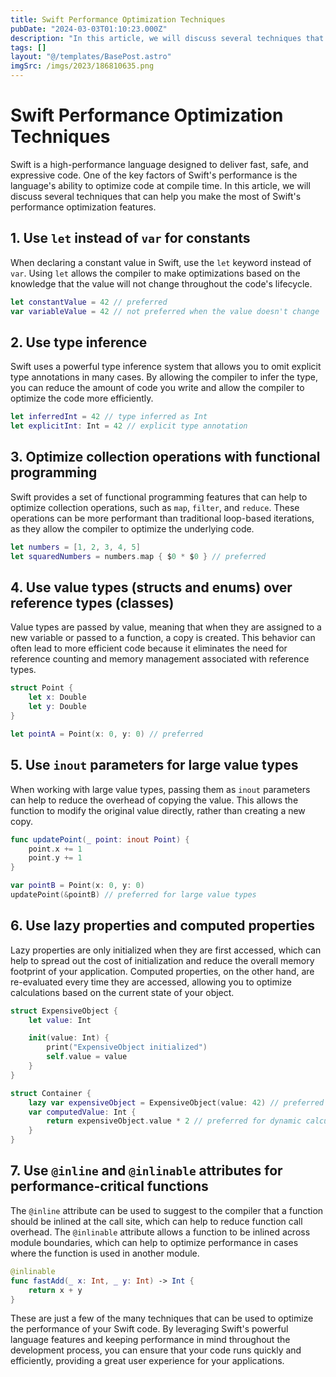 ```yaml
---
title: Swift Performance Optimization Techniques
pubDate: "2024-03-03T01:10:23.000Z"
description: "In this article, we will discuss several techniques that can help you make the most of Swift's performance optimization features"
tags: []
layout: "@/templates/BasePost.astro"
imgSrc: /imgs/2023/186810635.png
---
```

# Swift Performance Optimization Techniques

Swift is a high-performance language designed to deliver fast, safe, and expressive code. One of the key factors of Swift's performance is the language's ability to optimize code at compile time. In this article, we will discuss several techniques that can help you make the most of Swift's performance optimization features.

## 1. Use `let` instead of `var` for constants

When declaring a constant value in Swift, use the `let` keyword instead of `var`. Using `let` allows the compiler to make optimizations based on the knowledge that the value will not change throughout the code's lifecycle.

```swift
let constantValue = 42 // preferred
var variableValue = 42 // not preferred when the value doesn't change
```

## 2. Use type inference

Swift uses a powerful type inference system that allows you to omit explicit type annotations in many cases. By allowing the compiler to infer the type, you can reduce the amount of code you write and allow the compiler to optimize the code more efficiently.

```swift
let inferredInt = 42 // type inferred as Int
let explicitInt: Int = 42 // explicit type annotation
```

## 3. Optimize collection operations with functional programming

Swift provides a set of functional programming features that can help to optimize collection operations, such as `map`, `filter`, and `reduce`. These operations can be more performant than traditional loop-based iterations, as they allow the compiler to optimize the underlying code.

```swift
let numbers = [1, 2, 3, 4, 5]
let squaredNumbers = numbers.map { $0 * $0 } // preferred
```

## 4. Use value types (structs and enums) over reference types (classes)

Value types are passed by value, meaning that when they are assigned to a new variable or passed to a function, a copy is created. This behavior can often lead to more efficient code because it eliminates the need for reference counting and memory management associated with reference types.

```swift
struct Point {
    let x: Double
    let y: Double
}

let pointA = Point(x: 0, y: 0) // preferred
```

## 5. Use `inout` parameters for large value types

When working with large value types, passing them as `inout` parameters can help to reduce the overhead of copying the value. This allows the function to modify the original value directly, rather than creating a new copy.

```swift
func updatePoint(_ point: inout Point) {
    point.x += 1
    point.y += 1
}

var pointB = Point(x: 0, y: 0)
updatePoint(&pointB) // preferred for large value types
```

## 6. Use lazy properties and computed properties

Lazy properties are only initialized when they are first accessed, which can help to spread out the cost of initialization and reduce the overall memory footprint of your application. Computed properties, on the other hand, are re-evaluated every time they are accessed, allowing you to optimize calculations based on the current state of your object.

```swift
struct ExpensiveObject {
    let value: Int

    init(value: Int) {
        print("ExpensiveObject initialized")
        self.value = value
    }
}

struct Container {
    lazy var expensiveObject = ExpensiveObject(value: 42) // preferred for expensive initialization
    var computedValue: Int {
        return expensiveObject.value * 2 // preferred for dynamic calculations
    }
}
```

## 7. Use `@inline` and `@inlinable` attributes for performance-critical functions

The `@inline` attribute can be used to suggest to the compiler that a function should be inlined at the call site, which can help to reduce function call overhead. The `@inlinable` attribute allows a function to be inlined across module boundaries, which can help to optimize performance in cases where the function is used in another module.

```swift
@inlinable
func fastAdd(_ x: Int, _ y: Int) -> Int {
    return x + y
}
```

These are just a few of the many techniques that can be used to optimize the performance of your Swift code. By leveraging Swift's powerful language features and keeping performance in mind throughout the development process, you can ensure that your code runs quickly and efficiently, providing a great user experience for your applications.
